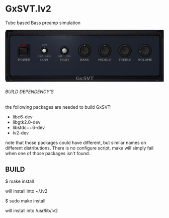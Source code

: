 # GxSVT.lv2
Tube based Bass preamp simulation 


![GxSVT](https://raw.githubusercontent.com/brummer10/GxSVT.lv2/master/GxSVT.png)


###### BUILD DEPENDENCY’S 

the following packages are needed to build GxSVT:

- libc6-dev
- libgtk2.0-dev
- libstdc++6-dev
- lv2-dev

note that those packages could have different, but similar names 
on different distributions. There is no configure script, 
make will simply fail when one of those packages isn't found.

## BUILD 

$ make install

will install into ~/.lv2

$ sudo make install

will install into /usr/lib/lv2

